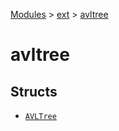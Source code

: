 [Modules](../../index.md) > [ext](../index.md) > [avltree]()

# avltree

## Structs

- [`AVLTree`](./AVLTree.md)
